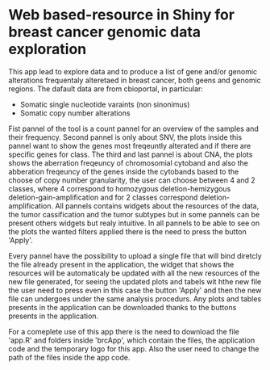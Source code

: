 # Web based-resource in Shiny for breast cancer genomic data exploration 

This app lead to explore data and to produce a list of gene and/or genomic alterations frequentaly alteretaed in breast cancer, both geens and genomic regions.
The dafault data are from cbioportal, in particular: 
- Somatic single nucleotide varaints (non sinonimus)
- Somatic copy number alterations

Fist pannel of the tool is a count pannel for an overview of the samples and their frequency. Second pannel is only about SNV, the plots inside this pannel want 
to show the genes most freqeuntly alterated and if there are specific genes for class. The third and last pannel is about CNA, the plots shows the aberration freqeuncy of chromosomial cytoband and also the abberation freqeuncy of the genes inside the cytobands based to the choose of copy number granularity, the user can choose between 4 and 2 classes, where 4 correspond to homozygous deletion-hemizygous deletion-gain-amplification and for 2 classes correspond deletion-amplification. All pannels contains widgets about the resources of the data, the tumor cassification and the tumor subtypes but in some pannels can be present others widgets but realy intuitive. In all pannels to be able to see on the plots the wanted filters applied there is the need to press the button 'Apply'. 

Every pannel have the possibility to upload a single file that will bind diretcly the file already present in the application, the widget that shows the resources will be automaticaly be updated with all the new resources of the new file generated, for seeing the updated plots and tabels wit hthe new file the user need to press even in this case the button 'Apply' and then the new file can undergoes under the same analysis procedurs. Any plots and tables presents in the application can be downloaded thanks to the buttons presents in the application.

For a comeplete use of this app there is the need to download the file 'app.R' and folders inside 'brcApp', which contain the files, the application code and the temporary logo for this app. Also the user need to change the path of the files inside the app code.
 
